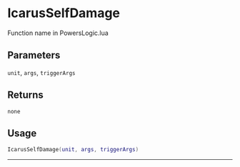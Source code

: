 # IcarusSelfDamage
Function name in PowersLogic.lua
## Parameters
`unit`, `args`, `triggerArgs`
## Returns
`none`
## Usage
```lua
IcarusSelfDamage(unit, args, triggerArgs)
```
---
